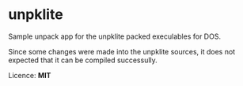 # unpklite

Sample unpack app for the unpklite packed execulables for DOS.

Since some changes were made into the unpklite sources, it does not expected that it can be compiled successully.

Licence: **MIT**
